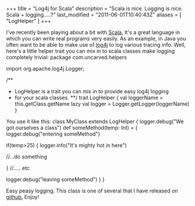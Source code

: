 +++
title = "Log4j for Scala"
description = "Scala is nice. Logging is nice. Scala + logging.....?"
last_modified = "2011-06-01T10:40:43Z"
aliases = [ "LogHelper" ]
+++


I've recently been playing about a bit with [Scala.][5] It's a great
language in which you can write real programs very easily. As an
example, in Java you often want to be able to make use of [log4j][6] to
log various tracing info. Well, here's a little helper trait you can
mix in to scala classes make logging completely trivial:
package com.uncarved.helpers

import org.apache.log4j.Logger;

/**
* LogHelper is a trait you can mix in to provide easy log4j logging
* for your scala classes.
**/
trait LogHelper {
val loggerName = this.getClass.getName
lazy val logger = Logger.getLogger(loggerName)
}

You use it like this:
class MyClass extends LogHelper {
logger.debug("We got ourselves a class")
def someMethod(temp: Int) = {
logger.debug("entering someMethod")

if(temp>25) {
logger.info("It's mighty hot in here")

//...do something

}
//..... etc

logger.debug("leaving someMethod")
}
}

Easy peasy logging. This class is one of several that I have released
on [github.][7] Enjoy!

[5]: http://www.scala-lang.org/
[6]: http://logging.apache.org/log4j/
[7]: http://github.com/huntse
